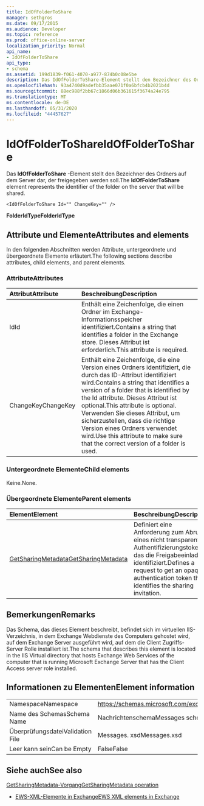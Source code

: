 ```yaml
---
title: IdOfFolderToShare
manager: sethgros
ms.date: 09/17/2015
ms.audience: Developer
ms.topic: reference
ms.prod: office-online-server
localization_priority: Normal
api_name:
- IdOfFolderToShare
api_type:
- schema
ms.assetid: 199d1839-f061-4070-a977-874b0c08e5be
description: Das IdOfFolderToShare-Element stellt den Bezeichner des Ordners auf dem Server dar, der freigegeben werden soll.
ms.openlocfilehash: 93a4740d9adefbb35aae071f0a6bfcb4b2021b4d
ms.sourcegitcommit: 88ec988f2bb67c1866d06b361615f3674a24e795
ms.translationtype: MT
ms.contentlocale: de-DE
ms.lasthandoff: 05/31/2020
ms.locfileid: "44457627"
---
```

# <a name="idoffoldertoshare"></a><span data-ttu-id="355f0-103">IdOfFolderToShare</span><span class="sxs-lookup"><span data-stu-id="355f0-103">IdOfFolderToShare</span></span>

<span data-ttu-id="355f0-104">Das **IdOfFolderToShare** -Element stellt den Bezeichner des Ordners auf dem Server dar, der freigegeben werden soll.</span><span class="sxs-lookup"><span data-stu-id="355f0-104">The **IdOfFolderToShare** element represents the identifier of the folder on the server that will be shared.</span></span> 
  
```
<IdOfFolderToShare Id="" ChangeKey="" />
```

 <span data-ttu-id="355f0-105">**FolderIdType**</span><span class="sxs-lookup"><span data-stu-id="355f0-105">**FolderIdType**</span></span>
## <a name="attributes-and-elements"></a><span data-ttu-id="355f0-106">Attribute und Elemente</span><span class="sxs-lookup"><span data-stu-id="355f0-106">Attributes and elements</span></span>

<span data-ttu-id="355f0-107">In den folgenden Abschnitten werden Attribute, untergeordnete und übergeordnete Elemente erläutert.</span><span class="sxs-lookup"><span data-stu-id="355f0-107">The following sections describe attributes, child elements, and parent elements.</span></span>
  
### <a name="attributes"></a><span data-ttu-id="355f0-108">Attribute</span><span class="sxs-lookup"><span data-stu-id="355f0-108">Attributes</span></span>

|<span data-ttu-id="355f0-109">**Attribut**</span><span class="sxs-lookup"><span data-stu-id="355f0-109">**Attribute**</span></span>|<span data-ttu-id="355f0-110">**Beschreibung**</span><span class="sxs-lookup"><span data-stu-id="355f0-110">**Description**</span></span>|
|:-----|:-----|
|<span data-ttu-id="355f0-111">Id</span><span class="sxs-lookup"><span data-stu-id="355f0-111">Id</span></span>  <br/> |<span data-ttu-id="355f0-112">Enthält eine Zeichenfolge, die einen Ordner im Exchange-Informationsspeicher identifiziert.</span><span class="sxs-lookup"><span data-stu-id="355f0-112">Contains a string that identifies a folder in the Exchange store.</span></span> <span data-ttu-id="355f0-113">Dieses Attribut ist erforderlich.</span><span class="sxs-lookup"><span data-stu-id="355f0-113">This attribute is required.</span></span>  <br/> |
|<span data-ttu-id="355f0-114">ChangeKey</span><span class="sxs-lookup"><span data-stu-id="355f0-114">ChangeKey</span></span>  <br/> |<span data-ttu-id="355f0-115">Enthält eine Zeichenfolge, die eine Version eines Ordners identifiziert, die durch das ID-Attribut identifiziert wird.</span><span class="sxs-lookup"><span data-stu-id="355f0-115">Contains a string that identifies a version of a folder that is identified by the Id attribute.</span></span> <span data-ttu-id="355f0-116">Dieses Attribut ist optional.</span><span class="sxs-lookup"><span data-stu-id="355f0-116">This attribute is optional.</span></span> <span data-ttu-id="355f0-117">Verwenden Sie dieses Attribut, um sicherzustellen, dass die richtige Version eines Ordners verwendet wird.</span><span class="sxs-lookup"><span data-stu-id="355f0-117">Use this attribute to make sure that the correct version of a folder is used.</span></span>  <br/> |
   
### <a name="child-elements"></a><span data-ttu-id="355f0-118">Untergeordnete Elemente</span><span class="sxs-lookup"><span data-stu-id="355f0-118">Child elements</span></span>

<span data-ttu-id="355f0-119">Keine.</span><span class="sxs-lookup"><span data-stu-id="355f0-119">None.</span></span>
  
### <a name="parent-elements"></a><span data-ttu-id="355f0-120">Übergeordnete Elemente</span><span class="sxs-lookup"><span data-stu-id="355f0-120">Parent elements</span></span>

|<span data-ttu-id="355f0-121">**Element**</span><span class="sxs-lookup"><span data-stu-id="355f0-121">**Element**</span></span>|<span data-ttu-id="355f0-122">**Beschreibung**</span><span class="sxs-lookup"><span data-stu-id="355f0-122">**Description**</span></span>|
|:-----|:-----|
|[<span data-ttu-id="355f0-123">GetSharingMetadata</span><span class="sxs-lookup"><span data-stu-id="355f0-123">GetSharingMetadata</span></span>](getsharingmetadata.md) <br/> |<span data-ttu-id="355f0-124">Definiert eine Anforderung zum Abrufen eines nicht transparenten Authentifizierungstokens, das die Freigabeeinladung identifiziert.</span><span class="sxs-lookup"><span data-stu-id="355f0-124">Defines a request to get an opaque authentication token that identifies the sharing invitation.</span></span>  <br/> |
   
## <a name="remarks"></a><span data-ttu-id="355f0-125">Bemerkungen</span><span class="sxs-lookup"><span data-stu-id="355f0-125">Remarks</span></span>

<span data-ttu-id="355f0-126">Das Schema, das dieses Element beschreibt, befindet sich im virtuellen IIS-Verzeichnis, in dem Exchange Webdienste des Computers gehostet wird, auf dem Exchange Server ausgeführt wird, auf dem die Client Zugriffs-Server Rolle installiert ist.</span><span class="sxs-lookup"><span data-stu-id="355f0-126">The schema that describes this element is located in the IIS Virtual directory that hosts Exchange Web Services of the computer that is running Microsoft Exchange Server that has the Client Access server role installed.</span></span>
  
## <a name="element-information"></a><span data-ttu-id="355f0-127">Informationen zu Elementen</span><span class="sxs-lookup"><span data-stu-id="355f0-127">Element information</span></span>

|||
|:-----|:-----|
|<span data-ttu-id="355f0-128">Namespace</span><span class="sxs-lookup"><span data-stu-id="355f0-128">Namespace</span></span>  <br/> |https://schemas.microsoft.com/exchange/services/2006/messages  <br/> |
|<span data-ttu-id="355f0-129">Name des Schemas</span><span class="sxs-lookup"><span data-stu-id="355f0-129">Schema Name</span></span>  <br/> |<span data-ttu-id="355f0-130">Nachrichtenschema</span><span class="sxs-lookup"><span data-stu-id="355f0-130">Messages schema</span></span>  <br/> |
|<span data-ttu-id="355f0-131">Überprüfungsdatei</span><span class="sxs-lookup"><span data-stu-id="355f0-131">Validation File</span></span>  <br/> |<span data-ttu-id="355f0-132">Messages. xsd</span><span class="sxs-lookup"><span data-stu-id="355f0-132">Messages.xsd</span></span>  <br/> |
|<span data-ttu-id="355f0-133">Leer kann sein</span><span class="sxs-lookup"><span data-stu-id="355f0-133">Can be Empty</span></span>  <br/> |<span data-ttu-id="355f0-134">False</span><span class="sxs-lookup"><span data-stu-id="355f0-134">False</span></span>  <br/> |
   
## <a name="see-also"></a><span data-ttu-id="355f0-135">Siehe auch</span><span class="sxs-lookup"><span data-stu-id="355f0-135">See also</span></span>



[<span data-ttu-id="355f0-136">GetSharingMetadata-Vorgang</span><span class="sxs-lookup"><span data-stu-id="355f0-136">GetSharingMetadata operation</span></span>](getsharingmetadata-operation.md)


- [<span data-ttu-id="355f0-137">EWS-XML-Elemente in Exchange</span><span class="sxs-lookup"><span data-stu-id="355f0-137">EWS XML elements in Exchange</span></span>](ews-xml-elements-in-exchange.md)

